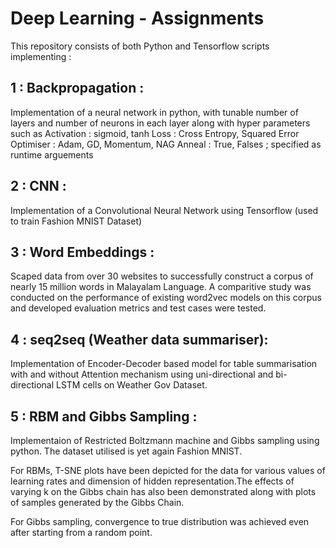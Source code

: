 # Deep Learning - Assignments
This repository consists of both Python and Tensorflow scripts implementing : 

## 1 : Backpropagation :
Implementation of a neural network in python, with tunable number of layers and number of neurons in each layer along with hyper parameters such as 
       Activation : sigmoid, tanh
       Loss       : Cross Entropy, Squared Error
       Optimiser  : Adam, GD, Momentum, NAG
       Anneal     : True, Falses                                                     ; specified as runtime arguements
       
## 2 : CNN :
Implementation of a Convolutional Neural Network using Tensorflow (used to train Fashion MNIST Dataset)
      
## 3 : Word Embeddings :
Scaped data from over 30 websites to successfully construct a corpus of nearly 15 million words in Malayalam Language. A comparitive study was conducted on the performance of existing word2vec models on this corpus and developed evaluation metrics and test cases were tested.

## 4 : seq2seq (Weather data summariser):
Implementation of Encoder-Decoder based model for table summarisation with and without Attention mechanism using uni-directional and bi-directional LSTM cells on Weather Gov Dataset.
      
## 5 : RBM and Gibbs Sampling :
Implementaion of Restricted Boltzmann machine and Gibbs sampling using python. The dataset utilised is yet again Fashion MNIST.
      
For RBMs, T-SNE plots have been depicted for the data for various values of learning rates and dimension of hidden representation.The effects of varying k on the Gibbs chain has also been demonstrated along with plots of samples generated by the Gibbs Chain.
      
For Gibbs sampling, convergence to true distribution was achieved even after starting from a random point.
      
 
